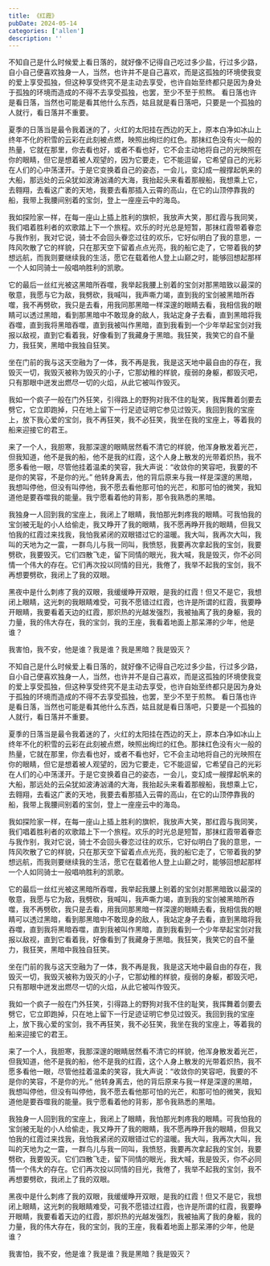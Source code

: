 ```yaml
---
title: 《红霞》
pubDate: 2024-05-14
categories: ['allen']
description: ''
---
```


不知自己是什么时候爱上看日落的，就好像不记得自己吃过多少盐，行过多少路，自小自己便喜欢独身一人，当然，也许并不是自己喜欢，而是这孤独的环境使我变的爱上享受孤独，但这种享受终究不是主动去享受，也许自始至终都只是因为身处于孤独的环境而造成的不得不去享受孤独，也罢，至少不至于煎熬。
看日落也许是看日落，当然也可能是看其他什么东西，姑且就是看日落吧，只要是一个孤独的人就行，看日落并不重要。

夏季的日落当是最令我着迷的了，火红的太阳挂在西边的天上，原本白净如冰山上终年不化的积雪的云彩在此刻被点燃，映照出绚烂的红色。那抹红色没有火一般的热量，它就在那里，你去看也好，或者不看也好，它不会主动地将自己的光映照在你的眼睛，但它是想着被人观望的，因为它要走，它不能逗留，它希望自己的光彩在人们的心中荡漾开。于是它变换着自己的姿态，一会儿，变幻成一艘撑起帆来的大船，那远处的云朵犹如波涛汹涌的大海，我抬起头来看着那艘船，我想乘上它，去翱翔，去看这广袤的天地，我要去看那插入云霄的高山，在它的山顶停靠我的船，我带上我腰间别着的宝剑，登上一座座云中的海岛。

我如探险家一样，在每一座山上插上胜利的旗帜，我放声大笑，那红霞与我同笑，我们唱着胜利者的欢歌踏上下一个旅程。欢乐的时光总是短暂，那抹红霞带着眷恋与我作别，我对它说，骑士不会回头眷恋过往的欢乐，它好似明白了我的意思，一阵风吹散了它的样貌，只在那天空下留着点点光亮，我的船它走了，它带着我的梦想远航，而我则要继续我的生活，愿它在载着他人登上山巅之时，能够回想起那样一个人如同骑士一般唱响胜利的凯歌。

它的最后一丝红光被这黑暗所吞噬，我举起我腰上别着的宝剑对那黑暗致以最深的敬意，我愿与它为敌，我劈砍，我喊叫，我声嘶力竭，直到我的宝剑被黑暗所吞噬，我不再劈砍，我只是去看，用我同那黑暗一样深邃的眼睛去看，我相信我的眼睛可以透过黑暗，看到那黑暗中不敢现身的敌人，我站定身子去看，直到黑暗将我吞噬，直到我将黑暗吞噬，直到我被叫作黑暗，直到我看到一个少年举起宝剑对我报以敌视，直到它看着我，好像看到了我藏身于黑暗。我狂笑，我笑它的自不量力，我狂笑，黑暗中我独自狂笑。

坐在门前的我与这天空融为了一体，我不再是我，我是这天地中最自由的存在，我毁灭一切，我毁灭被称为毁灭的小子，它那幼稚的样貌，瘦弱的身躯，都毁灭吧，只有那眼中迸发出燃尽一切的火焰，从此它被叫作毁灭。

我如一个疯子一般在门外狂笑，引得路上的野狗对我不住的耻笑，我挥舞着剑要去劈它，它立即跑掉，只在地上留下一行足迹证明它参见过毁灭。我回到我的宝座上，放下我心爱的宝剑，我不再狂笑，我不必狂笑，我坐在我的宝座上，等着我的船来迎接它的君王。

来了一个人，我胆寒，我那深邃的眼睛居然看不清它的样貌，他浑身散发着光芒，但我知道，他不是我的船，他不是我的红霞，这个人身上散发的光带着炽热，我不愿多看他一眼，尽管他挂着温柔的笑容，我大声说：“收敛你的笑容吧，我要的不是你的笑容，不是你的光。”
他转身离去，他的背后原来与我一样是深邃的黑暗，我想叫停他，但没有叫停他，我不愿去看他那可怕的光芒，和那可怕的微笑，我知道他是要吞噬我的能量。我宁愿看着他的背影，那令我熟悉的黑暗。

我独身一人回到我的宝座上，我闭上了眼睛，我怕那光刺疼我的眼睛。可我怕我的宝剑被无耻的小人给偷走，我又睁开了我的眼睛，我不愿再睁开我的眼睛，但我又怕我的红霞过来找我，我怕我紧闭的双眼错过它的温暖。我大叫，我再次大叫，我叫的天地为之一震，一群鸟儿与我一同叫，我愤怒，我要再次拿起我的宝剑，我要劈砍，我要毁灭。它们四散飞走，留下同情的眼光，我大喊，我是毁灭，你不必同情一个伟大的存在。它们再次投以同情的目光，我倦了，我举不起我的宝剑，我不再想要劈砍，我闭上了我的双眼。

黑夜中是什么刺疼了我的双眼，我缓缓睁开双眼，是我的红霞！但又不是它，我想闭上眼睛，这光刺的我眼睛难受，可我不愿错过红霞，也许是所谓的红霞，我要睁开眼睛，我要看着天边的红霞，那炽热的光越发强烈，我被抽离了我的身躯，我的力量，我的伟大存在，我的宝剑，我的王座，我看着地面上那呆滞的少年，他是谁？

我害怕，我不安，他是谁？我是谁？我是黑暗？我是毁灭？

不知自己是什么时候爱上看日落的，就好像不记得自己吃过多少盐，行过多少路，自小自己便喜欢独身一人，当然，也许并不是自己喜欢，而是这孤独的环境使我变的爱上享受孤独，但这种享受终究不是主动去享受，也许自始至终都只是因为身处于孤独的环境而造成的不得不去享受孤独，也罢，至少不至于煎熬。
看日落也许是看日落，当然也可能是看其他什么东西，姑且就是看日落吧，只要是一个孤独的人就行，看日落并不重要。

夏季的日落当是最令我着迷的了，火红的太阳挂在西边的天上，原本白净如冰山上终年不化的积雪的云彩在此刻被点燃，映照出绚烂的红色。那抹红色没有火一般的热量，它就在那里，你去看也好，或者不看也好，它不会主动地将自己的光映照在你的眼睛，但它是想着被人观望的，因为它要走，它不能逗留，它希望自己的光彩在人们的心中荡漾开。于是它变换着自己的姿态，一会儿，变幻成一艘撑起帆来的大船，那远处的云朵犹如波涛汹涌的大海，我抬起头来看着那艘船，我想乘上它，去翱翔，去看这广袤的天地，我要去看那插入云霄的高山，在它的山顶停靠我的船，我带上我腰间别着的宝剑，登上一座座云中的海岛。

我如探险家一样，在每一座山上插上胜利的旗帜，我放声大笑，那红霞与我同笑，我们唱着胜利者的欢歌踏上下一个旅程。欢乐的时光总是短暂，那抹红霞带着眷恋与我作别，我对它说，骑士不会回头眷恋过往的欢乐，它好似明白了我的意思，一阵风吹散了它的样貌，只在那天空下留着点点光亮，我的船它走了，它带着我的梦想远航，而我则要继续我的生活，愿它在载着他人登上山巅之时，能够回想起那样一个人如同骑士一般唱响胜利的凯歌。

它的最后一丝红光被这黑暗所吞噬，我举起我腰上别着的宝剑对那黑暗致以最深的敬意，我愿与它为敌，我劈砍，我喊叫，我声嘶力竭，直到我的宝剑被黑暗所吞噬，我不再劈砍，我只是去看，用我同那黑暗一样深邃的眼睛去看，我相信我的眼睛可以透过黑暗，看到那黑暗中不敢现身的敌人，我站定身子去看，直到黑暗将我吞噬，直到我将黑暗吞噬，直到我被叫作黑暗，直到我看到一个少年举起宝剑对我报以敌视，直到它看着我，好像看到了我藏身于黑暗。我狂笑，我笑它的自不量力，我狂笑，黑暗中我独自狂笑。

坐在门前的我与这天空融为了一体，我不再是我，我是这天地中最自由的存在，我毁灭一切，我毁灭被称为毁灭的小子，它那幼稚的样貌，瘦弱的身躯，都毁灭吧，只有那眼中迸发出燃尽一切的火焰，从此它被叫作毁灭。

我如一个疯子一般在门外狂笑，引得路上的野狗对我不住的耻笑，我挥舞着剑要去劈它，它立即跑掉，只在地上留下一行足迹证明它参见过毁灭。我回到我的宝座上，放下我心爱的宝剑，我不再狂笑，我不必狂笑，我坐在我的宝座上，等着我的船来迎接它的君王。

来了一个人，我胆寒，我那深邃的眼睛居然看不清它的样貌，他浑身散发着光芒，但我知道，他不是我的船，他不是我的红霞，这个人身上散发的光带着炽热，我不愿多看他一眼，尽管他挂着温柔的笑容，我大声说：“收敛你的笑容吧，我要的不是你的笑容，不是你的光。”
他转身离去，他的背后原来与我一样是深邃的黑暗，我想叫停他，但没有叫停他，我不愿去看他那可怕的光芒，和那可怕的微笑，我知道他是要吞噬我的能量。我宁愿看着他的背影，那令我熟悉的黑暗。

我独身一人回到我的宝座上，我闭上了眼睛，我怕那光刺疼我的眼睛。可我怕我的宝剑被无耻的小人给偷走，我又睁开了我的眼睛，我不愿再睁开我的眼睛，但我又怕我的红霞过来找我，我怕我紧闭的双眼错过它的温暖。我大叫，我再次大叫，我叫的天地为之一震，一群鸟儿与我一同叫，我愤怒，我要再次拿起我的宝剑，我要劈砍，我要毁灭。它们四散飞走，留下同情的眼光，我大喊，我是毁灭，你不必同情一个伟大的存在。它们再次投以同情的目光，我倦了，我举不起我的宝剑，我不再想要劈砍，我闭上了我的双眼。

黑夜中是什么刺疼了我的双眼，我缓缓睁开双眼，是我的红霞！但又不是它，我想闭上眼睛，这光刺的我眼睛难受，可我不愿错过红霞，也许是所谓的红霞，我要睁开眼睛，我要看着天边的红霞，那炽热的光越发强烈，我被抽离了我的身躯，我的力量，我的伟大存在，我的宝剑，我的王座，我看着地面上那呆滞的少年，他是谁？

我害怕，我不安，他是谁？我是谁？我是黑暗？我是毁灭？
